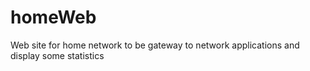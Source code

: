 # homeWeb
Web site for home network to be gateway to network applications and display some statistics
